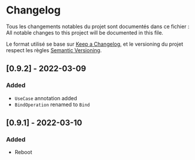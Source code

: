 # Changelog

Tous les changements notables du projet sont documentés dans ce fichier :
All notable changes to this project will be documented in this file.

Le format utilisé se base sur [Keep a Changelog](https://keepachangelog.com/en/1.0.0/),
et le versioning du projet respect les règles  [Semantic Versioning](https://semver.org/spec/v2.0.0.html).

## [0.9.2] - 2022-03-09
### Added
- `UseCase` annotation added
- `BindOperation` renamed to `Bind`

## [0.9.1] - 2022-03-10
### Added
- Reboot
